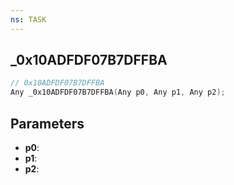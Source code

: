 ```yaml
---
ns: TASK
---
```

## _0x10ADFDF07B7DFFBA

```c
// 0x10ADFDF07B7DFFBA
Any _0x10ADFDF07B7DFFBA(Any p0, Any p1, Any p2);
```

## Parameters
* **p0**:
* **p1**:
* **p2**:
